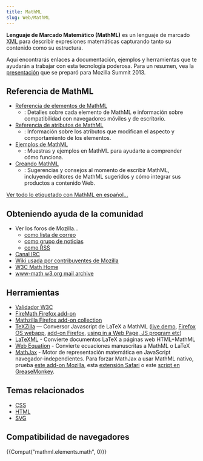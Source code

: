 ```yaml
---
title: MathML
slug: Web/MathML
---
```


**Lenguaje de Marcado Matemático (MathML)** es un lenguaje de marcado [XML](/es/docs/Introducción_a_XML) para describir expresiones matemáticas capturando tanto su contenido como su estructura.

Aquí encontrarás enlaces a documentación, ejemplos y herramientas que te ayudarán a trabajar con esta tecnología poderosa. Para un resumen, vea la [presentación](https://fred-wang.github.io/MozSummitMathML/index.html) que se preparó para Mozilla Summit 2013.

## Referencia de MathML

- [Referencia de elementos de MathML](/es/docs/Web/MathML/Elemento)
  - : Detalles sobre cada elemento de MathML e información sobre compatibilidad con navegadores móviles y de escritorio.
- [Referencia de atributos de MathML](/es/docs/Web/MathML/Attribute)
  - : Información sobre los atributos que modifican el aspecto y comportamiento de los elementos.
- [Ejemplos de MathML](/es/docs/Web/MathML/Examples)
  - : Muestras y ejemplos en MathML para ayudarte a comprender cómo funciona.
- [Creando MathML](/es/docs/Web/MathML/Authoring)
  - : Sugerencias y consejos al momento de escribir MathML, incluyendo editores de MathML sugeridos y cómo integrar sus productos a contenido Web.

[Ver todo lo etiquetado con MathML en español...](/es/docs/tag/MathML)

## Obteniendo ayuda de la comunidad

- Ver los foros de Mozilla...
  - [como lista de correo](https://lists.mozilla.org/listinfo/dev-tech-mathml)
  - [como grupo de noticias](https://groups.google.com/group/mozilla.dev.tech.mathml)
  - [como RSS](https://groups.google.com/group/mozilla.dev.tech.mathml/feeds)
- [Canal IRC](irc://irc.mozilla.org/%23mathml)
- [Wiki usada por contribuyentes de Mozilla](https://wiki.mozilla.org/MathML:Home_Page)
- [W3C Math Home](https://www.w3.org/Math/)
- [www-math w3.org mail archive](https://lists.w3.org/Archives/Public/www-math/)

## Herramientas

- [Validador W3C](https://validator.w3.org)
- [FireMath Firefox add-on](https://addons.mozilla.org/en/firefox/addon/8969/)
- [Mathzilla Firefox add-on collection](https://addons.mozilla.org/firefox/collections/fred_wang/mathzilla/)
- [TeXZilla](https://github.com/fred-wang/TeXZilla) — Conversor Javascript de LaTeX a MathML ([live demo](https://fred-wang.github.io/TeXZilla/), [Firefox OS webapp](https://r-gaia-cs.github.io/TeXZilla-webapp/), [add-on Firefox](https://addons.mozilla.org/en-US/firefox/addon/texzilla/), [using in a Web Page, JS program etc](https://github.com/fred-wang/TeXZilla/wiki/Using-TeXZilla))
- [LaTeXML](http://dlmf.nist.gov/LaTeXML/) - Convierte documentos LaTeX a páginas web HTML+MathML
- [Web Equation](http://webdemo.visionobjects.com/home.html#equation) - Convierte ecuaciones manuscritas a MathML o LaTeX
- [MathJax](https://www.mathjax.org/) - Motor de representación matemática en JavaScript navegador-independientes. Para forzar MathJax a usar MathML nativo, prueba [este add-on Mozilla](https://addons.mozilla.org/en-US/firefox/addon/mathjax-native-mathml/), esta [extensión Safari](https://fred-wang.github.io/mathjax-native-mathml-safari/mathjax-native-mathml.safariextz) o este [script en GreaseMonkey](https://openuserjs.org/scripts/fred.wang/MathJax_Native_MathML/).

## Temas relacionados

- [CSS](/es/docs/Web/CSS)
- [HTML](/es/docs/Web/HTML)
- [SVG](/es/docs/Web/SVG)

## Compatibilidad de navegadores

{{Compat("mathml.elements.math", 0)}}
